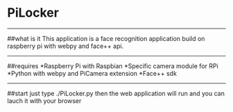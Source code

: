 # PiLocker
---
##what is it
This application is a face recognition application build on raspberry pi with webpy and face++ api.

---

##requires
*Raspberry Pi with Raspbian
*Specific camera module for RPi
*Python with webpy and PiCamera extension
*Face++ sdk

---

##start
just type 
	./PiLocker.py
then the web application will run and you can lauch it with your browser




